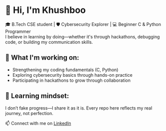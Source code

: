 # 👋 Hi, I'm Khushboo

🎓 B.Tech CSE student | 🛡️ Cybersecurity Explorer | 💻 Beginner C & Python Programmer  
I believe in learning by doing—whether it's through hackathons, debugging code, or building my communication skills.

## 🚀 What I'm working on:
- Strengthening my coding fundamentals (C, Python)
- Exploring cybersecurity basics through hands-on practice
- Participating in hackathons to grow through collaboration

## 🧠 Learning mindset:
I don’t fake progress—I share it as it is. Every repo here reflects my real journey, not perfection.

📫 Connect with me on [LinkedIn](https://www.linkedin.com/in/khushboo-yadav03)  
